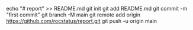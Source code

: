 echo "# report" >> README.md
git init
git add README.md
git commit -m "first commit"
git branch -M main
git remote add origin https://github.com/rocstatus/report.git
git push -u origin main
